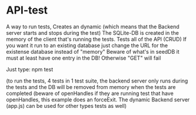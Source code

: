 # API-test
A way to run tests, 
Creates an dynamic (which means that the Backend server starts and stops during the test) The SQLite-DB is created in the memory of the client that's running the tests.
Tests all of the API (CRUD) If you want it run to an existing database just change the URL for the existense database instead of "memory" 
Beware of what's in seedDB it must at least have one entry in the DB! Otherwise "GET" will fail

Just type: 
npm test 

(to run the tests, 4 tests in 1 test suite, the backend server only runs during the tests and the DB will be removed from memory when the tests are completed (beware of openHandles if they are running test that have openHandles, this example does an forceExit. The dynamic Backend server (app.js) can be used for other types tests as well)
